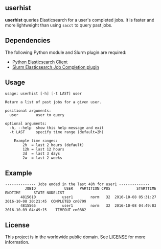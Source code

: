 ## userhist

**userhist** queries Elasticsearch for a user's completed jobs.  It is faster
and more lightweight than using `sacct` to query past jobs.

## Dependencies

The following Python module and Slurm plugin are required:

* [Python Elasticsearch
  Client](https://elasticsearch-py.readthedocs.io/en/master/)
* [Slurm Elasticsearch Job Completion
  plugin](https://github.com/asanchez1987/jobcomp-elasticsearch/blob/master/INSTALL.md)


## Usage

```
usage: userhist [-h] [-t LAST] user

Return a list of past jobs for a given user.

positional arguments:
  user        user to query

optional arguments:
  -h, --help  show this help message and exit
  -t LAST     specify time range (default=2h)

    Example time ranges:
        2h  = last 2 hours (default)
        12h = last 12 hours
        3d  = last 3 days
        2w  = last 2 weeks
```

## Example

```
-------------- Jobs ended in the last 48h for user1 --------------
         JOBID             USER   PARTITION CPUS            STARTTIME              ENDTIME      STATE NODELIST
       4815610            user1        norm   32  2016-10-08 05:31:27  2016-10-08 20:21:45  COMPLETED cn0799
       4815565            user1        norm   32  2016-10-08 04:49:03  2016-10-09 04:49:15    TIMEOUT cn0882
```

## License

This project is in the worldwide public domain.  See [LICENSE](../LICENSE.md) for
more information.
